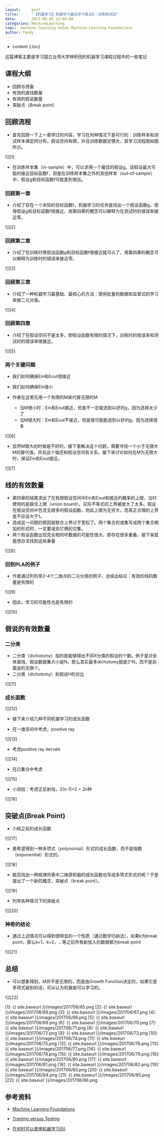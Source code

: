 ```yaml
---
layout:     post
title:      "【机器学习】机器学习基石学习笔记5：训练和测试"
date:       2017-05-05 12:04:00
categories: MachineLearning
tags:  machine-learning notes Machine-Learning-Foundations
author: Tandy
---
```


* content
{:toc}

这篇博客主要是学习国立台湾大学林轩田的机器学习课程过程中的一些笔记






## 课程大纲

- 回顾与预备
- 有效的直线数量
- 有效的假说数量
- 突破点（Break point）

## 回顾流程

- 首先回顾一下上一章学过的内容，学习在何种情况下是可行的：训练样本和测试样本满足同分布，假设空间有限，并且训练数据足够大，其学习流程图如图所示。

![][1]

- 在训练样本集（in-sample）中，可以求得一个最佳的假设g，该假设最大可能的接近目标函数f，但是在训练样本集之外的其他样本（out-of-sample）中，假设g和目标函数f可能差别很远。

### 回顾第一章

- 介绍了存在一个未知的目标函数f，机器学习的任务是找出一个假设函数g，使得假设g和目标函数f很接近，用第四章的概念可以解释为在测试时的错误率接近零。

![][2]

### 回顾第二章

- 介绍了在训练时使假设函数g和目标函数f很接近就可以了，用第四章的概念可以解释为训练时的错误率接近零。

![][3]

### 回顾第三章

- 介绍了一种机器学习最基础、最核心的方法：使用批量的数据和监督式的学习来做二元分类。

![][4]

### 回顾第四章

- 介绍了在假设空间不是太多，即假设函数有限的情况下，训练时的错误率和测试时的错误率很接近。

![][5]

### 两个关键问题

- 我们如何确保Ein和Eout很接近
- 我们如何确保Ein很小

- 作者在这里先用一个有限的M来代替无限的M
	- 当M很小时：Ein和Eout接近，但是不一定能选到以好的g，因为选择太少了
	- 当M很大时：Ein和Eout不接近，但是很可能能选到以好的g，因为选择很多

![][6]

- 显然M限大的时候是不好的，接下里解决这个问题，需要寻找一个小于无限大M的替代值，并且这个值还和假设空间有关系，接下来讨论如何在M为无限大时，保证Ein和Eout接近。

![][7]

## 线的有效数量

- 第四章的结尾求出了在有限假设空间中Ein和Eout和接近的概率的上限，当时使用的是联合上限（union bound），实际不等式的上界被放大了太多。假设在假设空间中包含无限多的假设函数，则此上限为无穷大，而真正合理的上界是不应该大于1。
- 造成这一问题的原因是联合上界过于宽松了。两个集合的或集写成两个集合相加的形式时，一定要减去它俩的交集。
- 两个假设函数出现完全相同坏数据的可能性很大，即存在很多重叠，接下来就是想办法找到这些重叠

![][8]

### 回到PLA的例子

- 作者通过列列举2-4个二维点的二元分类的例子，总结出结论：有效的线的数量是有限的

![][9]

- 因此，学习的可能性也是有限的

![][10]

## 假说的有效数量

### 二分类
- 二分类（dichotomy）指的是能够得出不同X分类的假设的个数。例子是对全体直线，假设数据集大小是N，那么其实最多dichotomy就是2^N，而不是前面说的无限个。
- 二分类（dichotomy）和假说H的对比

![][11]

### 成长函数

![][12]

- 接下来介绍几种不同机器学习的成长函数

- 在一维空间中考虑，positive ray

![][13]

- 考虑positive ray itervals

![][14]

- 在凸集合中考虑

![][15]

- 小测验：考虑正反射线，2(n-1)+2 = 2n种

![][16]

## 突破点(Break Point)

- 小结之前的成长函数

![][17]

- 更希望得到一种多项式（polynomial）形式的成长函数，而不是指数（exponential）形式的，

![][18]

- 能否找出一种规律将表中二维感知器的成长函数也写成多项式形式的呢？于是提出了一个新的概念，突破点（break point）。

![][19]

- 列举各种情况下的突破点

![][20]

### 神奇的结论
- 通过上述情况可以得到很明显的一个性质（通过数学归纳法），如果k为break point，那么k+1，k+2，...等之后所有新加入的数据都为break point

![][21]

## 总结

- 可以想象得到，M并不是无限的，而是由Growth Function决定的，如果它是多项式级别的话，可以认为机器是可以学习的。

![][22]


[1]: {{ site.baseurl }}/images/201706/65.png
[2]: {{ site.baseurl }}/images/201706/66.png
[3]: {{ site.baseurl }}/images/201706/67.png
[4]: {{ site.baseurl }}/images/201706/68.png
[5]: {{ site.baseurl }}/images/201706/69.png
[6]: {{ site.baseurl }}/images/201706/70.png
[7]: {{ site.baseurl }}/images/201706/71.png
[8]: {{ site.baseurl }}/images/201706/72.png
[9]: {{ site.baseurl }}/images/201706/73.png
[10]: {{ site.baseurl }}/images/201706/74.png
[11]: {{ site.baseurl }}/images/201706/75.png
[12]: {{ site.baseurl }}/images/201706/76.png
[13]: {{ site.baseurl }}/images/201706/77.png
[14]: {{ site.baseurl }}/images/201706/78.png
[15]: {{ site.baseurl }}/images/201706/79.png
[16]: {{ site.baseurl }}/images/201706/80.png
[17]: {{ site.baseurl }}/images/201706/81.png
[18]: {{ site.baseurl }}/images/201706/82.png
[19]: {{ site.baseurl }}/images/201706/83.png
[20]: {{ site.baseurl }}/images/201706/84.png
[21]: {{ site.baseurl }}/images/201706/85.png
[22]: {{ site.baseurl }}/images/201706/86.png

## 参考资料

- [Machine Learning Foundations](http://www.csie.ntu.edu.tw/~htlin/mooc/)

- [Training versus Testing](http://www.cnblogs.com/HappyAngel/p/3594867.html)

- [在何时可以使用机器学习(5)](http://www.cnblogs.com/ymingjingr/p/4285358.html)


